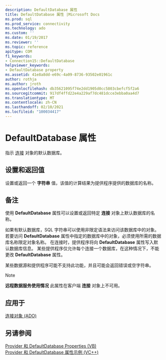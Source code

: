 ```yaml
---
description: DefaultDatabase 属性
title: DefaultDatabase 属性 |Microsoft Docs
ms.prod: sql
ms.prod_service: connectivity
ms.technology: ado
ms.custom: ''
ms.date: 01/19/2017
ms.reviewer: ''
ms.topic: reference
apitype: COM
f1_keywords:
- Connection15::DefaultDatabase
helpviewer_keywords:
- DefaultDatabase property
ms.assetid: 41e8a8dd-e69c-4a09-8736-93502e01961c
author: rothja
ms.author: jroth
ms.openlocfilehash: db35621095f74e2dd1905d0cc5803cbefcf5f2a6
ms.sourcegitcommit: 917df4ffd22e4a229af7dc481dcce3ebba0aa4d7
ms.translationtype: MT
ms.contentlocale: zh-CN
ms.lasthandoff: 02/10/2021
ms.locfileid: "100034417"
---
```

# <a name="defaultdatabase-property"></a>DefaultDatabase 属性
指示 [连接](../../../ado/reference/ado-api/connection-object-ado.md) 对象的默认数据库。  
  
## <a name="settings-and-return-values"></a>设置和返回值  
 设置或返回一个 **字符串** 值，该值的计算结果为提供程序提供的数据库的名称。  
  
## <a name="remarks"></a>备注  
 使用 **DefaultDatabase** 属性可以设置或返回特定 **连接** 对象上默认数据库的名称。  
  
 如果有默认数据库，SQL 字符串可以使用非限定语法来访问该数据库中的对象。 若要访问 **DefaultDatabase** 属性中指定的数据库中的对象，必须使用所需的数据库名称限定对象名称。 在连接时，提供程序将向 **DefaultDatabase** 属性写入默认数据库信息。 某些提供程序仅允许每个连接一个数据库，在这种情况下，不能更改 **DefaultDatabase** 属性。  
  
 某些数据源和提供程序可能不支持此功能，并且可能会返回错误或空字符串。  
  
> [!NOTE]
>  **远程数据服务使用情况** 此属性在客户端 **连接** 对象上不可用。  
  
## <a name="applies-to"></a>应用于  
 [连接对象 (ADO)](../../../ado/reference/ado-api/connection-object-ado.md)  
  
## <a name="see-also"></a>另请参阅  
 [Provider 和 DefaultDatabase Properties (VB) ](../../../ado/reference/ado-api/provider-and-defaultdatabase-properties-example-vb.md)   
 [Provider 和 DefaultDatabase 属性示例 (VC++)](../../../ado/reference/ado-api/provider-and-defaultdatabase-properties-example-vc.md)   
